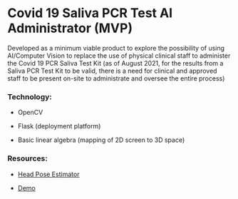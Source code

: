 # Covid 19 Saliva PCR Test AI Administrator (MVP)

Developed as a minimum viable product to explore the possibility of using AI/Computer Vision to replace the use of physical clinical staff to administer the Covid 19 PCR Saliva Test Kit (as of August 2021, for the results from a Saliva PCR Test Kit to be valid, there is a need for clinical and approved staff to be present on-site to administrate and oversee the entire process)

### Technology:

- OpenCV

- Flask (deployment platform)

- Basic linear algebra (mapping of 2D screen to 3D space)

### Resources:

- [Head Pose Estimator](https://towardsdatascience.com/real-time-head-pose-estimation-in-python-e52db1bc606a)

- [Demo](https://www.youtube.com/watch?v=9FRcnVpq_HE&feature=youtu.be)
